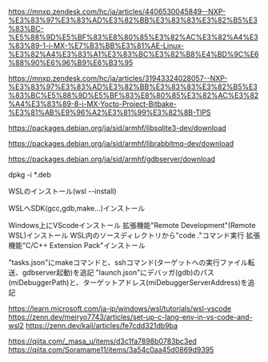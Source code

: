 https://mnxp.zendesk.com/hc/ja/articles/4406530045849--NXP-%E3%83%97%E3%83%AD%E3%82%BB%E3%83%83%E3%82%B5%E3%83%BC-%E5%88%9D%E5%BF%83%E8%80%85%E3%82%AC%E3%82%A4%E3%83%89-1-i-MX-%E7%B3%BB%E3%81%AE-Linux-%E3%82%A4%E3%83%A1%E3%83%BC%E3%82%B8%E4%BD%9C%E6%88%90%E6%96%B9%E6%B3%95

https://mnxp.zendesk.com/hc/ja/articles/31943324028057--NXP-%E3%83%97%E3%83%AD%E3%82%BB%E3%83%83%E3%82%B5%E3%83%BC%E5%88%9D%E5%BF%83%E8%80%85%E3%82%AC%E3%82%A4%E3%83%89-8-i-MX-Yocto-Project-Bitbake-%E3%81%AB%E9%96%A2%E3%81%99%E3%82%8B-TIPS

https://packages.debian.org/ja/sid/armhf/libsqlite3-dev/download

https://packages.debian.org/ja/sid/armhf/librabbitmq-dev/download

https://packages.debian.org/ja/sid/armhf/gdbserver/download

dpkg -i *.deb



WSLのインストール(wsl --install)

WSLへSDK(gcc,gdb,make...)インストール

Windows上にVScodeインストール
拡張機能"Remote Development"(Remote WSL)インストール
WSL内のソースディレクトリから"code ."コマンド実行
拡張機能"C/C++ Extension Pack"インストール

"tasks.json"にmakeコマンドと、sshコマンド(ターゲットへの実行ファイル転送、gdbserver起動)を追記
"launch.json"にデバッガ(gdb)のパス(miDebuggerPath)と、ターゲットアドレス(miDebuggerServerAddress)を追記

https://learn.microsoft.com/ja-jp/windows/wsl/tutorials/wsl-vscode
https://zenn.dev/meiryo7743/articles/set-up-c-lang-env-in-vs-code-and-wsl2
https://zenn.dev/kail/articles/fe7cdd321db9ba

https://qiita.com/_masa_u/items/d3c1fa7898b0783bc3ed
https://qiita.com/Soramame11/items/3a54c0aa45d0869d9395
